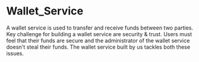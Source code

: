 # Wallet_Service
A wallet service is used to transfer and receive funds between two parties. Key challenge for building a wallet service are security &amp; trust. Users must feel that their funds are secure and the administrator of the wallet service doesn't steal their funds. The wallet service built by us tackles both these issues.
